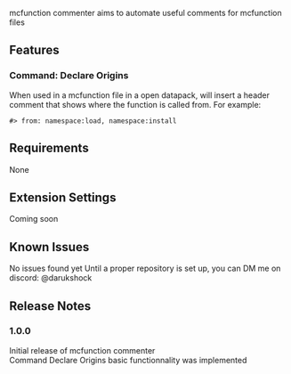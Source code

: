 mcfunction commenter aims to automate useful comments for mcfunction files 

## Features

### Command: Declare Origins
When used in a mcfunction file in a open datapack, will insert a header comment that shows where the function is called from.
For example:
```mcfunction
#> from: namespace:load, namespace:install
```
## Requirements
None

## Extension Settings
Coming soon

## Known Issues
No issues found yet
Until a proper repository is set up, you can DM me on discord: @darukshock
## Release Notes

### 1.0.0

Initial release of mcfunction commenter<br>
Command Declare Origins basic functionnality was implemented
